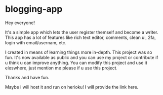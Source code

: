 # blogging-app
Hey everyone!

It's a simple app which lets the user register themself and become a writer. This app has a lot of features like rich text editor, comments, clean ui, 2fa, login with email/usernam, etc.

I created in means of learning things more in-depth. This project was so fun. It's now available as public and you can use my project or contribute if u think u can improve anything. You can modify this project and use it eleswhere, just mention me please if u use this project.

Thanks and have fun.

Maybe i will host it and run on herioku! I will provide the link here.
